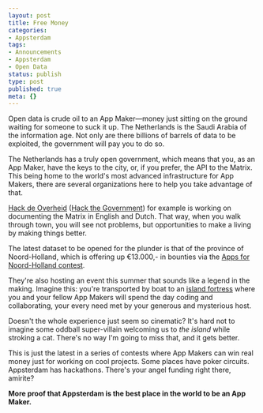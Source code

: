 ```yaml
---
layout: post
title: Free Money
categories:
- Appsterdam
tags:
- Announcements
- Appsterdam
- Open Data
status: publish
type: post
published: true
meta: {}
---
```

Open data is crude oil to an App Maker—money just sitting on the ground waiting for someone to suck it up. The Netherlands is the Saudi Arabia of the information age. Not only are there billions of barrels of data to be exploited, the government will pay you to do so.

The Netherlands has a truly open government, which means that you, as an App Maker, have the keys to the city, or, if you prefer, the API to the Matrix. This being home to the world's most advanced infrastructure for App Makers, there are several organizations here to help you take advantage of that.

<a href="http://www.hackdeoverheid.nl/">Hack de Overheid</a> (<a href="http://translate.google.com/translate?u=http%3A%2F%2Fwww.hackdeoverheid.nl%2F&sl=nl&tl=en&hl=&ie=UTF-8">Hack the Government</a>) for example is working on documenting the Matrix in English and Dutch. That way, when you walk through town, you will see not problems, but opportunities to make a living by making things better.

The latest dataset to be opened for the plunder is that of the province of Noord-Holland, which is offering up €13.000,- in bounties via the <a href="http://www.appsfornoordholland.nl/summary-of-contest-in-english">Apps for Noord-Holland contest</a>.

They're also hosting an event this summer that sounds like a legend in the making. Imagine this: you're transported by boat to an <a href="http://www.forteiland.nl/slideshow/inbeeld.php">island fortress</a> where you and your fellow App Makers will spend the day coding and collaborating, your every need met by your generous and mysterious host.

Doesn't the whole experience just seem so cinematic? It's hard not to imagine some oddball super-villain welcoming us to <em>the island</em> while stroking a cat. There's no way I'm going to miss that, and it gets better.

This is just the latest in a series of contests where App Makers can win real money just for working on cool projects. Some places have poker circuits. Appsterdam has hackathons. There's your angel funding right there, amirite?

<strong>More proof that Appsterdam is the best place in the world to be an App Maker.</strong>
